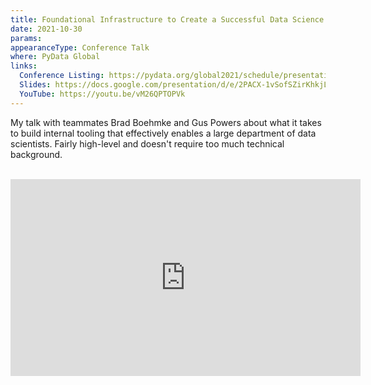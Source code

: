 ```yaml
---
title: Foundational Infrastructure to Create a Successful Data Science Team
date: 2021-10-30
params:
appearanceType: Conference Talk
where: PyData Global
links:
  Conference Listing: https://pydata.org/global2021/schedule/presentation/149/foundational-infrastructure-to-create-a-successful-data-science-team/
  Slides: https://docs.google.com/presentation/d/e/2PACX-1vSofSZirKhkjLwQIlOSBKnxRPrFiiMjPjOyeZwxEV_uWR_4j0Bcq0cVr9Oeovm176RQeB50KDmXtgoc/pub?start=false&loop=false&delayms=30000&slide=id.p
  YouTube: https://youtu.be/vM26QPTOPVk
---
```


My talk with teammates Brad Boehmke and Gus Powers about what it takes to build internal tooling that effectively enables a large department of data scientists.
Fairly high-level and doesn't require too much technical background.
<br><br>
<iframe width="560" height="315" src="https://www.youtube.com/embed/vM26QPTOPVk" title="YouTube video player" frameborder="0" allow="accelerometer; autoplay; clipboard-write; encrypted-media; gyroscope; picture-in-picture" allowfullscreen></iframe>
